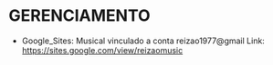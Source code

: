 # GERENCIAMENTO

- Google_Sites: Musical vinculado a conta reizao1977@gmail
Link: https://sites.google.com/view/reizaomusic

